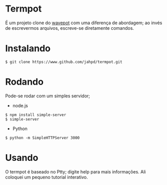 # Termpot 

É um projeto clone do [wavepot](http://www.wavepot.com) com uma diferença de abordagem; ao invés de escrevermos arquivos, escreve-se diretamente comandos.

# Instalando

~~~.shell
$ git clone https://www.github.com/jahpd/termpot.git
~~~

# Rodando

Pode-se rodar com um simples servidor; 

- node.js

~~~.shell
$ npm install simple-server
$ simple-server
~~~

- Python

~~~.shell
$ python -m SimpleHTTPServer 3000
~~~

# Usando

O termpot é baseado no Ptty; digite help para mais informações. Ali coloquei um pequeno tutorial interativo.